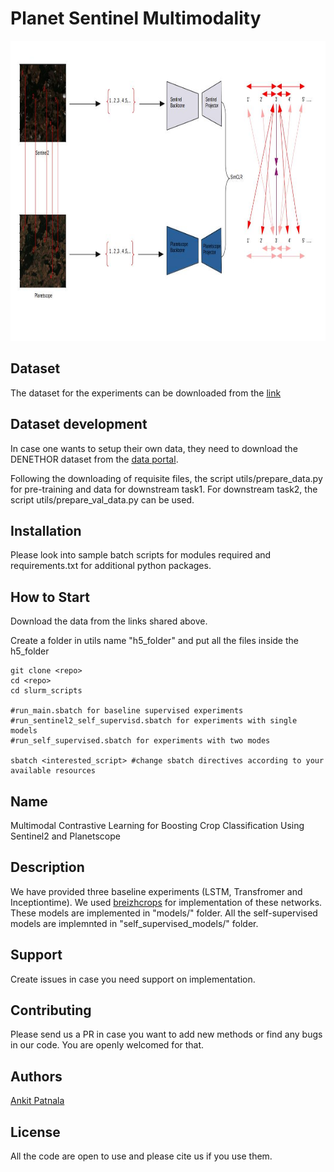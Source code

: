 # Planet Sentinel Multimodality

<img src="/doc/multimodal_Schematic_representation.jpg" alt="Workflow"
	title="Schematic Represenatation" width="960" height="480" />


## Dataset

The dataset for the experiments can be downloaded from the [link](https://zenodo.org/record/7737587#.ZBHbgNXMJH4)

## Dataset development

In case one wants to setup their own data, they need to download the DENETHOR dataset from the [data portal](https://mlhub.earth/data/dlr_fusion_competition_germany).

Following the downloading of requisite files, the script utils/prepare_data.py for pre-training and data for downstream task1. For downstream task2, the script utils/prepare_val_data.py can be used.

## Installation

Please look into sample batch scripts for modules required and requirements.txt for additional python packages.

## How to Start 

Download the data from the links shared above.

Create a folder in utils name "h5_folder" and put all the files inside the h5_folder


```
git clone <repo>
cd <repo>
cd slurm_scripts

#run_main.sbatch for baseline supervised experiments
#run_sentinel2_self_supervisd.sbatch for experiments with single models
#run_self_supervised.sbatch for experiments with two modes

sbatch <interested_script> #change sbatch directives according to your available resources

```


## Name
Multimodal Contrastive Learning for Boosting Crop Classification Using Sentinel2 and Planetscope

## Description
We have provided three baseline experiments (LSTM, Transfromer and Inceptiontime). We used [breizhcrops](https://github.com/dl4sits/BreizhCrops) for implementation of these networks. These models are implemented in "models/" folder. All the self-supervised models are implemnted in "self_supervised_models/" folder.


## Support
Create issues in case you need support on implementation.

## Contributing
Please send us a PR in case you want to add new methods or find any bugs in our code. You are openly welcomed for that.

## Authors

[Ankit Patnala](https://www.fz-juelich.de/profile/patnala_a)

## License
All the code are open to use and please cite us if you use them.

